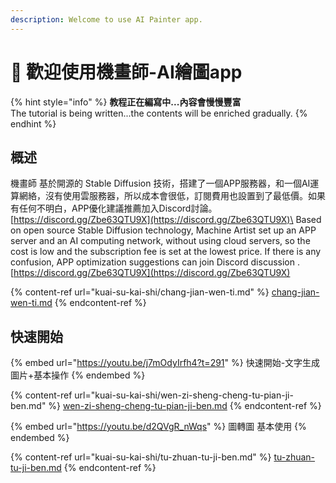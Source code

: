 ```yaml
---
description: Welcome to use AI Painter app.
---
```


# 👋 歡迎使用機畫師-AI繪圖app

{% hint style="info" %}
**教程正在編寫中...內容會慢慢豐富** \
The tutorial is being written...the contents will be enriched gradually.
{% endhint %}

## 概述

機畫師 基於開源的 Stable Diffusion 技術，搭建了一個APP服務器，和一個AI運算網絡，沒有使用雲服務器，所以成本會很低，訂閱費用也設置到了最低價。如果有任何不明白，APP優化建議推薦加入Discord討論。[https://discord.gg/Zbe63QTU9X](https://discord.gg/Zbe63QTU9X)\
Based on open source Stable Diffusion technology, Machine Artist set up an APP server and an AI computing network, without using cloud servers, so the cost is low and the subscription fee is set at the lowest price. If there is any confusion, APP optimization suggestions can join Discord discussion . [https://discord.gg/Zbe63QTU9X](https://discord.gg/Zbe63QTU9X)

{% content-ref url="kuai-su-kai-shi/chang-jian-wen-ti.md" %}
[chang-jian-wen-ti.md](kuai-su-kai-shi/chang-jian-wen-ti.md)
{% endcontent-ref %}

## 快速開始

{% embed url="https://youtu.be/j7mOdyIrfh4?t=291" %}
快速開始-文字生成圖片+基本操作
{% endembed %}

{% content-ref url="kuai-su-kai-shi/wen-zi-sheng-cheng-tu-pian-ji-ben.md" %}
[wen-zi-sheng-cheng-tu-pian-ji-ben.md](kuai-su-kai-shi/wen-zi-sheng-cheng-tu-pian-ji-ben.md)
{% endcontent-ref %}

{% embed url="https://youtu.be/d2QVgR_nWqs" %}
圖轉圖 基本使用
{% endembed %}

{% content-ref url="kuai-su-kai-shi/tu-zhuan-tu-ji-ben.md" %}
[tu-zhuan-tu-ji-ben.md](kuai-su-kai-shi/tu-zhuan-tu-ji-ben.md)
{% endcontent-ref %}
